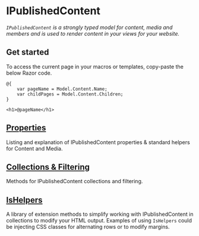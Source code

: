 # IPublishedContent

_`IPublishedContent` is a strongly typed model for content, media and members and is used to render content in your views for your website._

## Get started
To access the current page in your macros or templates, copy-paste the below Razor code.

	@{
		var pageName = Model.Content.Name;
		var childPages = Model.Content.Children;
	}
	
	<h1>@pageName</h1>

## [Properties](Properties.md)
Listing and explanation of IPublishedContent properties & standard helpers for Content and Media.

## [Collections & Filtering](Collections.md)
Methods for IPublishedContent collections and filtering.

## [IsHelpers](IsHelpers.md)
A library of extension methods to simplify working with IPublishedContent in collections to modify your HTML output. Examples of using `IsHelpers` could be injecting CSS classes for alternating rows or to modify margins.
